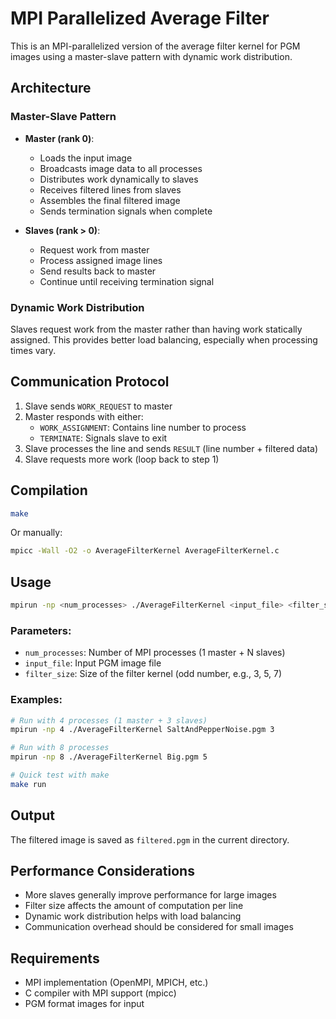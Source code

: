 # MPI Parallelized Average Filter

This is an MPI-parallelized version of the average filter kernel for PGM images using a master-slave pattern with dynamic work distribution.

## Architecture

### Master-Slave Pattern

- **Master (rank 0)**:

  - Loads the input image
  - Broadcasts image data to all processes
  - Distributes work dynamically to slaves
  - Receives filtered lines from slaves
  - Assembles the final filtered image
  - Sends termination signals when complete

- **Slaves (rank > 0)**:
  - Request work from master
  - Process assigned image lines
  - Send results back to master
  - Continue until receiving termination signal

### Dynamic Work Distribution

Slaves request work from the master rather than having work statically assigned. This provides better load balancing, especially when processing times vary.

## Communication Protocol

1. Slave sends `WORK_REQUEST` to master
2. Master responds with either:
   - `WORK_ASSIGNMENT`: Contains line number to process
   - `TERMINATE`: Signals slave to exit
3. Slave processes the line and sends `RESULT` (line number + filtered data)
4. Slave requests more work (loop back to step 1)

## Compilation

```bash
make
```

Or manually:

```bash
mpicc -Wall -O2 -o AverageFilterKernel AverageFilterKernel.c
```

## Usage

```bash
mpirun -np <num_processes> ./AverageFilterKernel <input_file> <filter_size>
```

### Parameters:

- `num_processes`: Number of MPI processes (1 master + N slaves)
- `input_file`: Input PGM image file
- `filter_size`: Size of the filter kernel (odd number, e.g., 3, 5, 7)

### Examples:

```bash
# Run with 4 processes (1 master + 3 slaves)
mpirun -np 4 ./AverageFilterKernel SaltAndPepperNoise.pgm 3

# Run with 8 processes
mpirun -np 8 ./AverageFilterKernel Big.pgm 5

# Quick test with make
make run
```

## Output

The filtered image is saved as `filtered.pgm` in the current directory.

## Performance Considerations

- More slaves generally improve performance for large images
- Filter size affects the amount of computation per line
- Dynamic work distribution helps with load balancing
- Communication overhead should be considered for small images

## Requirements

- MPI implementation (OpenMPI, MPICH, etc.)
- C compiler with MPI support (mpicc)
- PGM format images for input

